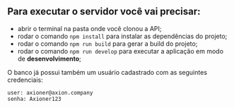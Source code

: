 ## Para executar o servidor você vai precisar:
- abrir o terminal na pasta onde você clonou a API;
- rodar o comando ```npm install``` para instalar as dependências do projeto;
- rodar o comando ```npm run build``` para gerar a build do projeto;
- rodar o comando  ```npm run develop``` para executar a aplicação em modo de **desenvolvimento**;

O banco já possui também um usuário cadastrado com as seguintes credenciais:

    user: axioner@axion.company
    senha: Axioner123
